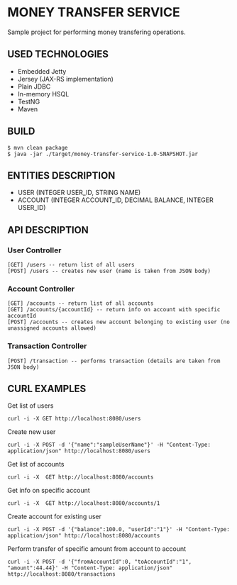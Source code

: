 # MONEY TRANSFER SERVICE

Sample project for performing money transfering operations.

## USED TECHNOLOGIES

* Embedded Jetty
* Jersey (JAX-RS implementation)
* Plain JDBC
* In-memory HSQL
* TestNG
* Maven

## BUILD

```
$ mvn clean package
$ java -jar ./target/money-transfer-service-1.0-SNAPSHOT.jar
```

## ENTITIES DESCRIPTION

* USER (INTEGER USER_ID, STRING NAME)
* ACCOUNT (INTEGER ACCOUNT_ID, DECIMAL BALANCE, INTEGER USER_ID)

## API DESCRIPTION

### User Controller

```
[GET] /users -- return list of all users
[POST] /users -- creates new user (name is taken from JSON body)
```
### Account Controller
```
[GET] /accounts -- return list of all accounts
[GET] /accounts/{accountId} -- return info on account with specific accountId
[POST] /accounts -- creates new account belonging to existing user (no unassigned accounts allowed)
```
### Transaction Controller
```
[POST] /transaction -- performs transaction (details are taken from JSON body)
```
## CURL EXAMPLES

Get list of users
```
curl -i -X GET http://localhost:8080/users
```
Create new user
```
curl -i -X POST -d '{"name":"sampleUserName"}' -H "Content-Type: application/json" http://localhost:8080/users
```
Get list of accounts
```
curl -i -X  GET http://localhost:8080/accounts
```
Get info on specific account
```
curl -i -X  GET http://localhost:8080/accounts/1
```
Create account for existing user
```
curl -i -X POST -d '{"balance":100.0, "userId":"1"}' -H "Content-Type: application/json" http://localhost:8080/accounts
```
Perform transfer of specific amount from account to account
```
curl -i -X POST -d '{"fromAccountId":0, "toAccountId":"1", "amount":44.44}' -H "Content-Type: application/json" http://localhost:8080/transactions
```
